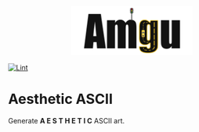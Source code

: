 <p align="center">
  <img src="amgu.png" height="100" />
</p>

[![Lint](https://github.com/dev0Guy/amgu/actions/workflows/black.yml/badge.svg?event=push)](https://github.com/dev0Guy/amgu/actions/workflows/black.yml)

# Aesthetic ASCII

Generate **A E S T H E T I C** ASCII art.
